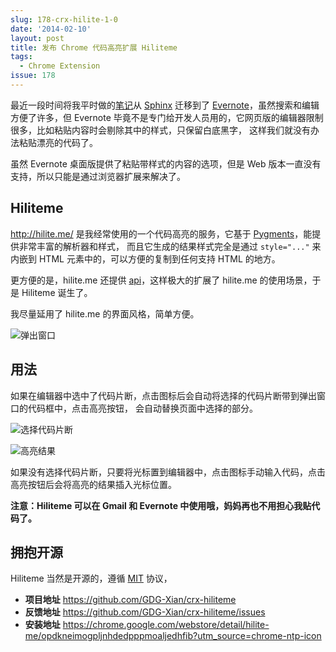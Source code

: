 ```yaml
---
slug: 178-crx-hilite-1-0
date: '2014-02-10'
layout: post
title: 发布 Chrome 代码高亮扩展 Hiliteme
tags:
  - Chrome Extension
issue: 178
---
```


最近一段时间将我平时做的[笔记][1]从 [Sphinx] 迁移到了 [Evernote]，虽然搜索和编辑方便了许多，但 Evernote
毕竟不是专门给开发人员用的，它网页版的编辑器限制很多，比如粘贴内容时会剔除其中的样式，只保留白底黑字，
这样我们就没有办法粘贴漂亮的代码了。

虽然 Evernote 桌面版提供了粘贴带样式的内容的选项，但是 Web 版本一直没有支持，所以只能是通过浏览器扩展来解决了。

## Hiliteme

<http://hilite.me/> 是我经常使用的一个代码高亮的服务，它基于 [Pygments]，能提供非常丰富的解析器和样式，
而且它生成的结果样式完全是通过 `style="..."` 来内嵌到 HTML 元素中的，可以方便的复制到任何支持 HTML 的地方。

更方便的是，hilite.me 还提供 [api]，这样极大的扩展了 hilite.me 的使用场景，于是 Hiliteme 诞生了。

我尽量延用了 hilite.me 的界面风格，简单方便。

![弹出窗口](https://github.com/greatghoul/greatghoul.github.io/assets/208966/52420a86-58e1-432c-881e-8755c1875a60)

## 用法

如果在编辑器中选中了代码片断，点击图标后会自动将选择的代码片断带到弹出窗口的代码框中，点击高亮按钮，
会自动替换页面中选择的部分。

![选择代码片断](https://github.com/greatghoul/greatghoul.github.io/assets/208966/5a3a8dd4-3b14-4f3d-826d-0eee0e78432a)

![高亮结果](https://github.com/greatghoul/greatghoul.github.io/assets/208966/70d918dd-ed0f-45f1-a37e-a15ae9c75360)

如果没有选择代码片断，只要将光标置到编辑器中，点击图标手动输入代码，点击高亮按钮后会将高亮的结果插入光标位置。

**注意：Hiliteme 可以在 Gmail 和 Evernote 中使用哦，妈妈再也不用担心我贴代码了。**

## 拥抱开源

Hiliteme 当然是开源的，遵循 [MIT] 协议，

- **项目地址** <https://github.com/GDG-Xian/crx-hiliteme>
- **反馈地址** <https://github.com/GDG-Xian/crx-hiliteme/issues>
- **安装地址** <https://chrome.google.com/webstore/detail/hilite-me/opdkneimogpljnhdedpppmoaljedhfib?utm_source=chrome-ntp-icon>

[1]: https://github.com/greatghoul/notes

[Sphinx]: http://sphinx.pocoo.org/
[Evernote]: https://www.evernote.com/
[Pygments]: http://pygments.org/
[api]: http://hilite.me/api
[MIT]: https://github.com/GDG-Xian/crx-hiliteme/blob/master/LICENSE
